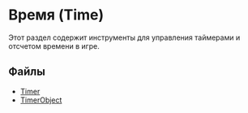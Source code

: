 # Время (Time)

Этот раздел содержит инструменты для управления таймерами и отсчетом времени в игре.

## Файлы

- [Timer](./Timer.md)
- [TimerObject](./TimerObject.md)
